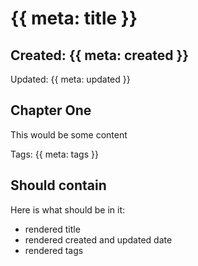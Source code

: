 # {{ meta: title }} 

## Created: {{ meta: created }}
Updated: {{ meta: updated }}

## Chapter One

This would be some content

Tags: {{ meta: tags }}

## Should contain

Here is what should be in it:

- rendered title
- rendered created and updated date
- rendered tags
